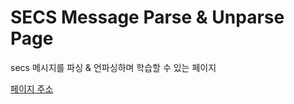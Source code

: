 # SECS Message Parse & Unparse Page
secs 메시지를 파싱 & 언파싱하며 학습할 수 있는 페이지

[페이지 주소](https://blaxsior.github.io/secs_parser_page/)